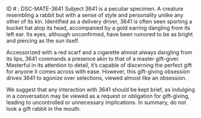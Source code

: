 ID # : DSC-MATE-3641
Subject 3641 is a peculiar specimen. A creature resembling a rabbit but with a sense of style and personality unlike any other of its kin. Identified as a delivery driver, 3641 is often seen sporting a bucket hat atop its head, accompanied by a gold earring dangling from its left ear. Its eyes, although unconfirmed, have been rumored to be as bright and piercing as the sun itself.

Accessorized with a red scarf and a cigarette almost always dangling from its lips, 3641 commands a presence akin to that of a master gift-giver. Masterful in its attention to detail, it’s capable of discerning the perfect gift for anyone it comes across with ease. However, this gift-giving obsession drives 3641 to agonize over selections, viewed almost like an obsession.

We suggest that any interaction with 3641 should be kept brief, as indulging in a conversation may be viewed as a request or obligation for gift-giving, leading to uncontrolled or unnecessary implications. In summary, do not look a gift rabbit in the mouth.